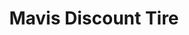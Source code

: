 ---
title: "Mavis Discount Tire"
url: /lancaster/mavis-discount-tire-embassy-drive/
shop: car repair
---